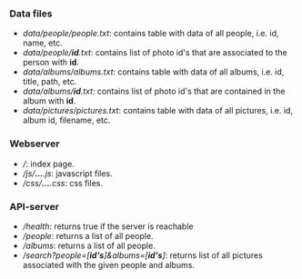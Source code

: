### Data files

- _data/people/people.txt_: contains table with data of all people, i.e. id, name, etc. 
- _data/people/**id**.txt_: contains list of photo id's that are associated to the person with **id**.
- _data/albums/albums.txt_: contains table with data of all albums, i.e. id, title, path, etc.
- _data/albums/**id**.txt_: contains list of photo id's that are contained in the album with **id**.
- _data/pictures/pictures.txt_: contains table with data of all pictures, i.e. id, album id, filename, etc.

### Webserver

- _/_: index page.
- _/js/**…**.js_: javascript files.
- _/css/**…**.css_: css files.

### API-server

- _/health_: returns true if the server is reachable
- _/people_: returns a list of all people.
- _/albums_: returns a list of all people.
- _/search?people=[**id's**]&albums=[**id's**]_: returns list of all pictures associated with the given people and albums.